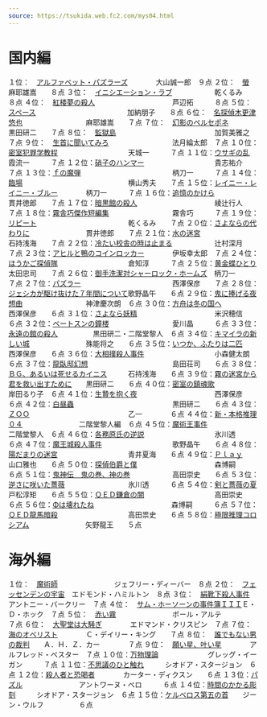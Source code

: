 ```yaml
---
source: https://tsukida.web.fc2.com/mys04.html
---
```

# 国内編

１位：　[アルファベット・パズラーズ](https://tsukida.web.fc2.com/0410.html#041011)　　　　大山誠一郎　９点
２位：　[螢](https://tsukida.web.fc2.com/0409.html#040901)　　　　　　　　　　　　　　　　麻耶雄嵩　　８点
３位：　[イニシエーション・ラブ](https://tsukida.web.fc2.com/0404.html#040403)　　　　　　乾くるみ　　８点
４位：　[紅楼夢の殺人](https://tsukida.web.fc2.com/0408.html)　　　　　　　　　　　芦辺拓　　　８点
５位：　[スペース](https://tsukida.web.fc2.com/0406.html#040608)　　　　　　　　　　　　　加納朋子　　８点
６位：　[名探偵木更津悠也](https://tsukida.web.fc2.com/0406.html#040601)　　　　　　　　　麻耶雄嵩　　７点
７位：　[幻影のペルセポネ](https://tsukida.web.fc2.com/0410.html)　　　　　　　　　黒田研二　　７点
８位：　[監獄島](https://tsukida.web.fc2.com/0408.html#040806)　　　　　　　　　　　　　　加賀美雅之　７点
９位：　[生首に聞いてみろ](https://tsukida.web.fc2.com/0410.html#041002)　　　　　　　　　法月綸太郎　７点
１０位：[密室犯罪学教程](https://tsukida.web.fc2.com/0407.html#040701)　　　　　　　　　　天城一　　　７点
１１位：[ウサギの乱](https://tsukida.web.fc2.com/0405.html#040502)　　　　　　　　　　　　霞流一　　　７点
１２位：[硝子のハンマー](https://tsukida.web.fc2.com/0502.html#050202)　　　　　　　　　　貴志祐介　　７点
１３位：[ｆの魔弾](https://tsukida.web.fc2.com/0412.html#041210)　　　　　　　　　　　　　柄刀一　　　７点
１４位：[臨場](https://tsukida.web.fc2.com/0504.html#050403)　　　　　　　　　　　　　　　横山秀夫　　７点
１５位：[レイニー・レイニー・ブルー](https://tsukida.web.fc2.com/0406.html#040602)　　　　柄刀一　　　７点
１６位：[追憶のかけら](https://tsukida.web.fc2.com/0409.html#040902)　　　　　　　　　　　貫井徳郎　　７点
１７位：[暗黒館の殺人](https://tsukida.web.fc2.com/0409.html#040904)　　　　　　　　　　　綾辻行人　　７点
１８位：[霧舎巧傑作短編集](https://tsukida.web.fc2.com/0404.html#040406)　　　　　　　　　霧舎巧　　　７点
１９位：[リピート](https://tsukida.web.fc2.com/0410.html#041010)　　　　　　　　　　　　　乾くるみ　　７点
２０位：[さよならの代わりに](https://tsukida.web.fc2.com/0408.html#040805)　　　　　　　　貫井徳郎　　７点
２１位：[水の迷宮](https://tsukida.web.fc2.com/0411.html#041107)　　　　　　　　　　　　　石持浅海　　７点
２２位：[冷たい校舎の時は止まる](https://tsukida.web.fc2.com/0412.html)　　　　　　辻村深月　　７点
２３位：[アヒルと鴨のコインロッカー](https://tsukida.web.fc2.com/0502.html#050203)　　　　伊坂幸太郎　７点
２４位：[ほうかご探偵隊](https://tsukida.web.fc2.com/0412.html#041206)　　　　　　　　　　倉知淳　　　７点
２５位：[黄金蝶ひとり](https://tsukida.web.fc2.com/0407.html#040703)　　　　　　　　　　　太田忠司　　７点
２６位：[御手洗潔対シャーロック・ホームズ](https://tsukida.web.fc2.com/0501.html#050102)　柄刀一　　　７点
２７位：[パズラー](https://tsukida.web.fc2.com/0410.html#041001)　　　　　　　　　　　　　西澤保彦　　７点
２８位：[ジェシカが駆け抜けた７年間について](https://tsukida.web.fc2.com/0403.html#040302)歌野晶午　　６点
２９位：[鬼に捧げる夜想曲](https://tsukida.web.fc2.com/0411.html#041104)　　　　　　　　　神津慶次朗　６点
３０位：[方舟は冬の国へ](https://tsukida.web.fc2.com/0410.html#041004)　　　　　　　　　　西澤保彦　　６点
３１位：[さよなら妖精](https://tsukida.web.fc2.com/0412.html#041201)　　　　　　　　　　　米沢穂信　　６点
３２位：[ベートスンの鐘楼](https://tsukida.web.fc2.com/0406.html#040605)　　　　　　　　　愛川晶　　　６点
３３位：[永遠の館の殺人](https://tsukida.web.fc2.com/0407.html#040706)　　　　　黒田研二・二階堂黎人　６点
３４位：[キマイラの新しい城](https://tsukida.web.fc2.com/0408.html#040802)　　　　　　　　殊能将之　　６点
３５位：[いつか、ふたりは二匹](https://tsukida.web.fc2.com/0409.html)　　　　　　　西澤保彦　　６点
３６位：[大相撲殺人事件](https://tsukida.web.fc2.com/0412.html#041207)　　　　　　　　　　小森健太朗　６点
３７位：[龍臥邸幻想](https://tsukida.web.fc2.com/0412.html#041208)　　　　　　　　　　　　島田荘司　　６点
３８位：[ＢＧ、あるいは死せるカイニス](https://tsukida.web.fc2.com/0502.html#050201)　　　石持浅海　　６点
３９位：[霧の迷宮から君を救い出すために](https://tsukida.web.fc2.com/0412.html#041202)　　黒田研二　　６点
４０位：[密室の鎮魂歌](https://tsukida.web.fc2.com/0411.html#041105)　　　　　　　　　　　岸田るり子　６点
４１位：[生贄を抱く夜](https://tsukida.web.fc2.com/0412.html#041209)　　　　　　　　　　　西澤保彦　　６点
４２位：[白昼蟲](https://tsukida.web.fc2.com/0403.html#040303)　　　　　　　　　　　　　　黒田研二　　６点
４３位：[ＺＯＯ](https://tsukida.web.fc2.com/0409.html#040905)　　　　　　　　　　　　　　乙一　　　　６点
４４位：[新・本格推理０４](https://tsukida.web.fc2.com/0403.html#040304)　　　　　　　　二階堂黎人編　６点
４５位：[魔術王事件](https://tsukida.web.fc2.com/0412.html#041204)　　　　　　　　　　　　二階堂黎人　６点
４６位：[各務原氏の逆説](https://tsukida.web.fc2.com/0410.html#041007)　　　　　　　　　　氷川透　　　６点
４７位：[魔王城殺人事件](https://tsukida.web.fc2.com/0411.html)　　　　　　　　　　歌野晶午　　６点
４８位：[陽だまりの迷宮](https://tsukida.web.fc2.com/0406.html#040607)　　　　　　　　　　青井夏海　　６点
４９位：[Ｐｌａｙ](https://tsukida.web.fc2.com/0410.html#041003)　　　　　　　　　　　　　山口雅也　　６点
５０位：[探偵伯爵と僕](https://tsukida.web.fc2.com/0409.html)　　　　　　　　　　　森博嗣　　　６点
５１位：[鬼神伝　鬼の巻、神の巻](https://tsukida.web.fc2.com/0503.html#050302)　　　　　　高田崇史　　６点
５３位：[逆さに咲いた薔薇](https://tsukida.web.fc2.com/0410.html#041006)　　　　　　　　　氷川透　　　６点
５４位：[剣と薔薇の夏](https://tsukida.web.fc2.com/0410.html#041005)　　　　　　　　　　　戸松淳矩　　６点
５５位：[ＱＥＤ鎌倉の闇](https://tsukida.web.fc2.com/0408.html#040804)　　　　　　　　　　高田崇史　　６点
５６位：[Φは壊れたね](https://tsukida.web.fc2.com/0409.html#040903)　　　　　　　　　　　森博嗣　　　６点
５７位：[ＱＥＤ龍馬暗殺](https://tsukida.web.fc2.com/0401.html#040102)　　　　　　　　　　高田祟史　　６点
５８位：[極限推理コロシアム](https://tsukida.web.fc2.com/0404.html#040404)　　　　　　　　矢野龍王　　５点

# 海外編

１位：　[魔術師](https://tsukida.web.fc2.com/0503.html)　　　　　　　　ジェフリー・ディーバー　８点
２位：　[フェッセンデンの宇宙](https://tsukida.web.fc2.com/0406.html)　エドモンド・ハミルトン　８点
３位：　[絹靴下殺人事件](https://tsukida.web.fc2.com/0403.html#040302)　　　　アントニー・バークリー　７点
４位：　[サム・ホーソーンの事件簿ＩＩＩ](https://tsukida.web.fc2.com/0411.html#041101)Ｅ・Ｄ・ホック　７点
５位：　[赤い霧](https://tsukida.web.fc2.com/0410.html#041009)　　　　　　　　ポール・アルテ　　　　　７点
６位：　[大聖堂は大騒ぎ](https://tsukida.web.fc2.com/0504.html#050401)　　　　エドマンド・クリスピン　７点
７位：　[海のオベリスト](https://tsukida.web.fc2.com/0409.html#040907)　　　　Ｃ・デイリー・キング　　７点
８位：　[誰でもない男の裁判](https://tsukida.web.fc2.com/0412.html#041203)　　Ａ．Ｈ．Ｚ．カー　　　　７点
９位：　[願い星、叶い星](https://tsukida.web.fc2.com/0411.html#041103)　　　　アルフレッド・ベスター　７点
１０位：[万物理論](https://tsukida.web.fc2.com/0412.html#041205)　　　　　　　グレッグ・イーガン　　　７点
１１位：[不思議のひと触れ](https://tsukida.web.fc2.com/0404.html#040405)　　　シオドア・スタージョン　６点
１２位：[殺人者と恐喝者](https://tsukida.web.fc2.com/0405.html)　　　　カーター・ディクスン　　６点
１３位：[パズル](https://tsukida.web.fc2.com/0412.html#041211)　　　　　　　　アントワーヌ・ベロ　　　６点
１４位：[時間のかかる彫刻](https://tsukida.web.fc2.com/0501.html#050107)　　　シオドア・スタージョン　６点
１５位：[ケルベロス第五の首](https://tsukida.web.fc2.com/0411.html#041108)　　ジーン・ウルフ　　　　　６点
